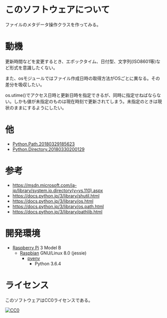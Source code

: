 ﻿# このソフトウェアについて

ファイルのメタデータ操作クラスを作ってみる。

# 動機

更新時間などを変更するとき、エポックタイム、日付型、文字列(ISO8601等)など形式を意識したくない。

また、osモジュールではファイル作成日時の取得方法がOSごとに異なる。その差分を吸収したい。

os.utime()でアクセス日時と更新日時を指定できるが、同時に指定せねばならない。しかも値が未指定のものは現在時刻で更新されてしまう。未指定のときは現状のままにするようにしたい。

# 他

* [Python.Path.20180329185623](https://github.com/ytyaru/Python.Path.20180329185623)
* [Python.Directory.20180330200129](https://github.com/ytyaru/Python.Directory.20180330200129)

# 参考

* https://msdn.microsoft.com/ja-jp/library/system.io.directory(v=vs.110).aspx
* https://docs.python.jp/3/library/shutil.html
* https://docs.python.jp/3/library/os.html
* https://docs.python.jp/3/library/os.path.html
* https://docs.python.jp/3/library/pathlib.html

# 開発環境

* [Raspberry Pi](https://ja.wikipedia.org/wiki/Raspberry_Pi) 3 Model B
    * [Raspbian](https://www.raspberrypi.org/downloads/raspbian/) GNU/Linux 8.0 (jessie)
        * [pyenv](http://ytyaru.hatenablog.com/entry/2019/01/06/000000)
            * Python 3.6.4

# ライセンス

このソフトウェアはCC0ライセンスである。

[![CC0](http://i.creativecommons.org/p/zero/1.0/88x31.png "CC0")](http://creativecommons.org/publicdomain/zero/1.0/deed.ja)

